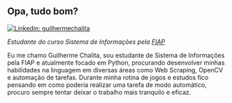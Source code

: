 <h2>Opa, tudo bom?</h2>

[![Linkedin: guilhermechalita](https://img.shields.io/badge/-guilhermechalita-blue?style=flat-square&logo=Linkedin&logoColor=white&link=https://www.linkedin.com/in/guilhermechalita/)](https://www.linkedin.com/in/guilhermechalita/)

<p><em>Estudante do curso Sistema de Informações pela <a href="https://www.fiap.com.br/">FIAP</a></em></p>

Eu me chamo Guilherme Chalita, sou estudante de Sistema de Informações pela FIAP e atualmente focado em Python, procurando desenvolver minhas habilidades na linguagem em diversas áreas como Web Scraping, OpenCV e automação de tarefas. Durante minha rotina de jogos e estudos fico pensando em como poderia realizar uma tarefa de modo automático, procuro sempre tentar deixar o trabalho mais tranquilo e eficaz.
